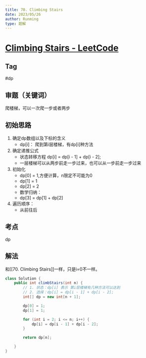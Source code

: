 ```yaml
---
title: 70. Climbing Stairs
date: 2023/05/26
author: Runming
type: 题解
---
```


# [Climbing Stairs - LeetCode](https://leetcode.com/problems/climbing-stairs/description/)
## Tag
#dp


## 审题（关键词） 
爬楼梯，可以一次爬一步或者两步

## 初始思路  
1. 确定dp数组以及下标的含义
   - dp[i]： 爬到第i层楼梯，有dp[i]种方法
2. 确定递推公式
   - 状态转移方程 dp[i] = dp[i - 1] + dp[i - 2]; 
   - 一层楼梯可以从两步前走一步过来，也可以从一步前走一步过来
3. 初始化
   - dp[0] = 1,方便计算，n限定不可能为0
   - dp[1] = 1
   - dp[2] = 2
   - 数学归纳：
   - dp[3] = dp[1] + dp[2]
4. 遍历顺序：
   - 从前往后

## 考点  
dp

## 解法  
和[[70. Climbing Stairs]]一样，只是i=0不一样。
```java
class Solution {
    public int climbStairs(int n) {
        // 1. 状态：dp[i] 表示 第i层楼梯有几种方法可以达到
        // 2. 选择：dp[i] = dp[i - 1] + dp[i - 2];
        int[] dp = new int[n + 1];

        dp[0] = 1;
        dp[1] = 1;

        for (int i = 2; i <= n; i++) {
            dp[i] = dp[i - 1] + dp[i - 2];
        }

        return dp[n];

    }
}
```
